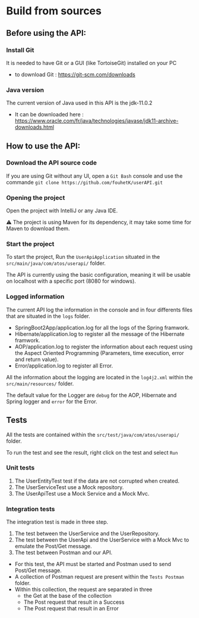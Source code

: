 # Build from sources


## Before using the API:

### Install Git

It is needed to have Git or a GUI (like TortoiseGit) installed on your PC

- to download Git : https://git-scm.com/downloads

### Java version

The current version of Java used in this API is the jdk-11.0.2

- It can be downloaded here : https://www.oracle.com/fr/java/technologies/javase/jdk11-archive-downloads.html


## How to use the API:

### Download the API source code

If you are using Git without any UI, open a `Git Bash` console and use the commande
```git clone https://github.com/fouhetK/userAPI.git```

### Opening the project

Open the project with IntelliJ or any Java IDE.

:warning: The project is using Maven for its dependency, it may take some time for Maven to download them.

### Start the project

To start the project, Run the `UserApiApplication` situated in the `src/main/java/com/atos/userapi/` folder.

The API is currently using the basic configuration, meaning it will be usable on localhost with a specific port (8080 for windows).

### Logged information

The current API log the information in the console and in four differents files that are situated in the `logs` folder.
- SpringBoot2App/application.log  for all the logs of the Spring framwork.
- Hibernate/application.log to register all the message of the Hibernate framwork.
- AOP/application.log to register the information about each request using the Aspect Oriented Programming (Parameters, time execution, error and return value).
- Error/application.log to register all Error.

All the information about the logging are located in the `log4j2.xml` within the `src/main/resources/` folder.

The default value for the Logger are `debug` for the AOP, Hibernate and Spring logger and `error` for the Error.


## Tests

All the tests are contained within the `src/test/java/com/atos/userapi/` folder.

To run the test and see the result, right click on the test and select `Run`

### Unit tests

1. The UserEntityTest test if the data are not corrupted when created.
1. The UserServiceTest use a Mock repository.
2. The UserApiTest use a Mock Service and a Mock Mvc.

### Integration tests

The integration test is made in three step.
1. The test between the UserService and the UserRepository.
2. The test between the UserApi and the UserService with a Mock Mvc to emulate the Post/Get message.
3. The test between Postman and our API.
  - For this test, the API must be started and Postman used to send Post/Get message.
  - A collection of Postman request are present within the `Tests Postman` folder.
  - Within this collection, the request are separated in three
    - the Get at the base of the collection
    - The Post request that result in a Success
    - The Post request that result in an Error
